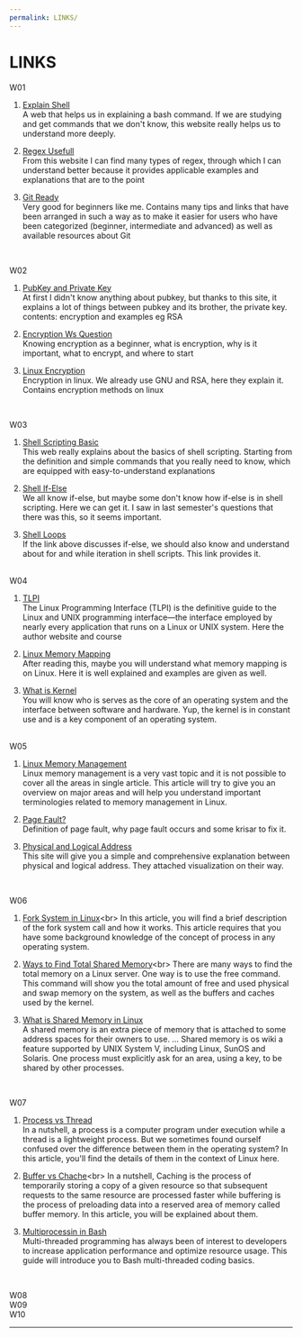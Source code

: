 ```yaml
---
permalink: LINKS/
---
```


# LINKS
W01

1. [Explain Shell](https://explainshell.com/)<br>
A web that helps us in explaining a bash command. If we are studying and get commands that we don't know, this website really helps us to understand more deeply.

2. [Regex Usefull](https://www.regular-expressions.infohttps://www.regular-expressions.info)<br>
From this website I can find many types of regex, through which I can understand better because it provides applicable examples and explanations that are to the point

3. [Git Ready](https://gitready.com/)<br>
Very good for beginners like me. Contains many tips and links that have been arranged in such a way as to make it easier for users who have been categorized (beginner, intermediate and advanced) as well as available resources about Git
<br>

W02

1. [PubKey and Private Key](https://sectigostore.com/blog/public-key-vs-private-key-how-do-they-work/)<br>
At first I didn't know anything about pubkey, but thanks to this site, it explains a lot of things between pubkey and its brother, the private key. contents: encryption and examples eg RSA

2. [Encryption Ws Question](https://us.norton.com/blog/privacy/what-is-encryption#)<br>
Knowing encryption as a beginner, what is encryption, why is it important, what to encrypt, and where to start

3. [Linux Encryption](https://linuxsecurity.com/features/how-to-encrypt-files-on-linux#:~:text=Our%20Top%20Linux%20File%20Encryption%20Methods%201%20Archive,...%206%207-zip%20...%207%20Tails%20OS%20)<br>
Encryption in linux. We already use GNU and RSA, here they explain it. Contains encryption methods on linux
<br>

W03

1. [Shell Scripting Basic](https://www.howtogeek.com/67469/the-beginners-guide-to-shell-scripting-the-basics/)<br>
This web really explains about the basics of shell scripting. Starting from the definition and simple commands that you really need to know, which are equipped with easy-to-understand explanations

2. [Shell If-Else](https://www.digitalocean.com/community/tutorials/if-else-in-shell-scripts)<br>
We all know if-else, but maybe some don't know how if-else is in shell scripting. Here we can get it. I saw in last semester's questions that there was this, so it seems important.

3. [Shell Loops](https://www.shellscript.sh/loops.html)<br>
If the link above discusses if-else, we should also know and understand about for and while iteration in shell scripts. This link provides it.

<br>
W04

1. [TLPI](https://man7.org/tlpi/)<br>
The Linux Programming Interface (TLPI) is the definitive guide to the Linux and UNIX programming interface—the interface employed by nearly every application that runs on a Linux or UNIX system. Here the author website and course

2. [Linux Memory Mapping](https://linux-kernel-labs.github.io/refs/heads/master/labs/memory_mapping.html#:~:text=Memory%20mapping%201%20Overview%20In%20the%20Linux%20kernel,...%204%20Further%20reading%20...%205%20Exercises%20)<br>
After reading this, maybe you will understand what memory mapping is on Linux. Here it is well explained and examples are given as well.

3. [What is Kernel](https://www.ionos.com/digitalguide/server/know-how/what-is-a-kernel/)<br>
You will know who is serves as the core of an operating system and the interface between software and hardware. Yup, the kernel is in constant use and is a key component of an operating system.

<br>
W05

1. [Linux Memory Management](https://www.golinuxcloud.com/tutorial-linux-memory-management-overview/)<br>
Linux memory management is a very vast topic and it is not possible to cover all the areas in single article. This article will try to give you an overview on major areas and will help you understand important terminologies related to memory management in Linux.

2. [Page Fault?](https://techterms.com/definition/page_fault)<br>
Definition of page fault, why page fault occurs and some krisar to fix it.

3. [Physical and Logical Address](https://www.studytonight.com/operating-system/os-logical-and-physical-address-space/)<br>
This site will give you a simple and comprehensive explanation between physical and logical address. They attached visualization on their way. 
<br>

W06

1. [Fork System in Linux](https://bytexd.com/fork-system-call-in-linux/#:~:text=Fork%20%28%29%20is%20a%20system%20call%2C%20used%20in,system%20call%20is%20known%20as%20the%20child%20process.)<br>
In this article, you will find a brief description of the fork system call and how it works. This article requires that you have some background knowledge of the concept of process in any operating system.

2. [Ways to Find Total Shared Memory](https://www.systranbox.com/3-ways-to-find-the-total-memory-on-a-linux-server/#:~:text=There%20are%20a%20few%20ways%20to%20check%20shared,the%20amount%20of%20shared%20memory%20on%20the%20system.)<br>
There are many ways to find the total memory on a Linux server. One way is to use the free command. This command will show you the total amount of free and used physical and swap memory on the system, as well as the buffers and caches used by the kernel.

3. [What is Shared Memory in Linux](https://oswikipost.com/what-is-shared-memory-in-linux/)<br>
A shared memory is an extra piece of memory that is attached to some address spaces for their owners to use. … Shared memory is os wiki a feature supported by UNIX System V, including Linux, SunOS and Solaris. One process must explicitly ask for an area, using a key, to be shared by other processes.

<br>

W07

1. [Process vs Thread](https://www.baeldung.com/linux/process-vs-thread)<br>
In a nutshell, a process is a computer program under execution while a thread is a lightweight process. But we sometimes found ourself confused over the difference between them in the operating system? In this article, you'll find the details of them in the context of Linux here. 

2. [Buffer vs Chache](https://medium.com/geekculture/linux-memory-buffer-vs-cache-44d8a187f310#:~:text=Buffers%20are%20temporary%20storage%20for%20raw%20disk%20blocks%2C,be%20merged%20into%20a%20single%20large%20write%2C%20etc.)<br>
In a nutshell, Caching is the process of temporarily storing a copy of a given resource so that subsequent requests to the same resource are processed faster while buffering is the process of preloading data into a reserved area of memory called buffer memory. In this article, you will be explained about them.

3. [Multiprocessin in Bash](https://www.howtogeek.com/devops/how-to-use-multi-threaded-processing-in-bash-scripts/)<br>
Multi-threaded programming has always been of interest to developers to increase application performance and optimize resource usage. This guide will introduce you to Bash multi-threaded coding basics.

<br>

W08
<br>
W09
<br>
W10
<br>
<hr>
